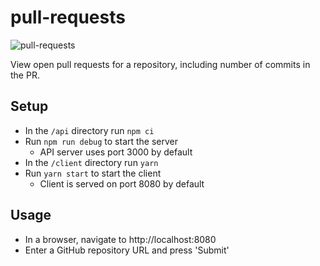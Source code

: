 # pull-requests

![pull-requests](https://user-images.githubusercontent.com/8154090/134615732-91441c40-9c07-460c-af05-3cb2e69dfdeb.jpg)


View open pull requests for a repository, including number of commits in the PR. 

## Setup

- In the `/api` directory run `npm ci`
- Run `npm run debug` to start the server
  - API server uses port 3000 by default
- In the `/client` directory run `yarn`
- Run `yarn start` to start the client
  - Client is served on port 8080 by default

## Usage

- In a browser, navigate to http://localhost:8080
- Enter a GitHub repository URL and press 'Submit'
